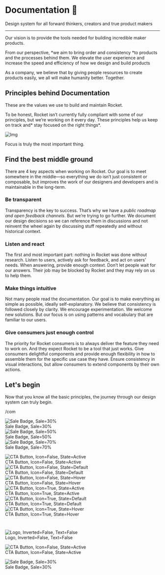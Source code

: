 
# Documentation 🚀

Design system for all forward thinkers, creators and true product makers

---

Our vision is to provide the tools needed for building incredible maker products.

From our perspective, *we aim to bring order and consistency *to products and the processes behind them. We elevate the user experience and increase the speed and efficiency of how we design and build products

As a company, we believe that by giving people resources to create products easily, we all will make humanity better. Together.

## Principles behind Documentation

These are the values we use to build and maintain Rocket.

To be honest, Rocket isn’t currently fully compliant with some of our principles, but we’re working on it every day. These principles help us keep on track and* stay focused on the right things*.

![Img](https://studio-assets.supernova.io/design-systems/14533/9289758a-6300-472a-bbc6-a57098081abf.jpeg)

Focus is truly the most important thing.

## Find the best middle ground

There are 4 key aspects when working on Rocket. Our goal is to meet somewhere in the middle—so everything we do isn’t just consistent or composable, but improves the work of our designers and developers and is maintainable in the long-term.

### Be transparent

Transparency is the key to success. That’s why we have a *public roadmap and open feedback channels*. But we’re trying to go further. We document our design decisions so we can reference them in discussions and not reinvent the wheel again by discussing stuff repeatedly and without historical context.

### Listen and react

The first and most important part: nothing in Rocket was done without research. Listen to users, actively ask for feedback, and act on users’ needs. When answering, provide enough context. Don’t let people wait for our answers. Their job may be blocked by Rocket and they may rely on us to help them.

### Make things intuitive

Not many people read the documentation. Our goal is to make everything as simple as possible, ideally self-explanatory. We believe that consistency is followed closely by clarity. We encourage experimentation. We welcome new solutions. But our focus is on using patterns and vocabulary that are familiar to our users.

### Give consumers just enough control

The priority for Rocket consumers is to always deliver the feature they need to work on. And they expect Rocket to be a tool that just works. Give consumers delightful components and provide enough flexibility in how to assemble them for the specific use case they have. Ensure consistency in visual interactions, but allow consumers to extend components by their own actions.

## Let's begin

Now that you know all the basic principles, the journey through our design system can truly begin.

/com

  
![Sale Badge, Sale=30%](https://studio-assets.supernova.io/design-systems/14533/b4f39c78-70a1-4ad1-ad90-15073e64926c.png)  
Sale Badge, Sale=30%  
![Sale Badge, Sale=50%](https://studio-assets.supernova.io/design-systems/14533/62149d0a-f664-4b6d-a8ae-7d42a5258f7d.png)  
Sale Badge, Sale=50%  
![Sale Badge, Sale=70%](https://studio-assets.supernova.io/design-systems/14533/18fe01b3-3ff9-4dc8-9bde-ef9203cfdede.png)  
Sale Badge, Sale=70%  


  
![CTA Button, Icon=False, State=Active](https://studio-assets.supernova.io/design-systems/14533/559ebfa4-2c61-4437-a89a-aad9c0c8a2a0.png)  
CTA Button, Icon=False, State=Active  
![CTA Button, Icon=False, State=Default](https://studio-assets.supernova.io/design-systems/14533/14339f33-cf1d-4753-a34b-748f893b4a8d.png)  
CTA Button, Icon=False, State=Default  
![CTA Button, Icon=False, State=Hover](https://studio-assets.supernova.io/design-systems/14533/b2f24782-8b87-4f2d-a04c-6fef3d8cbd40.png)  
CTA Button, Icon=False, State=Hover  
![CTA Button, Icon=True, State=Active](https://studio-assets.supernova.io/design-systems/14533/53b95fc9-8d56-447c-abed-f8c06d9ed03b.png)  
CTA Button, Icon=True, State=Active  
![CTA Button, Icon=True, State=Default](https://studio-assets.supernova.io/design-systems/14533/05c99b00-5c3d-4f38-8b2b-e62e6866e44f.png)  
CTA Button, Icon=True, State=Default  
![CTA Button, Icon=True, State=Hover](https://studio-assets.supernova.io/design-systems/14533/72034fdf-fc78-4873-be7c-d97ce14b8cc6.png)  
CTA Button, Icon=True, State=Hover  


```javascript  
  
```

  
![Logo, Inverted=False, Text=False](https://studio-assets.supernova.io/design-systems/14533/254d6dc6-ae80-4ad7-9cf2-ad2610b0f734.png)  
Logo, Inverted=False, Text=False  


  
  


  
![CTA Button, Icon=False, State=Active](https://studio-assets.supernova.io/design-systems/14533/559ebfa4-2c61-4437-a89a-aad9c0c8a2a0.png)  
CTA Button, Icon=False, State=Active  


  
![Sale Badge, Sale=30%](https://studio-assets.supernova.io/design-systems/14533/b4f39c78-70a1-4ad1-ad90-15073e64926c.png)  
Sale Badge, Sale=30%  

